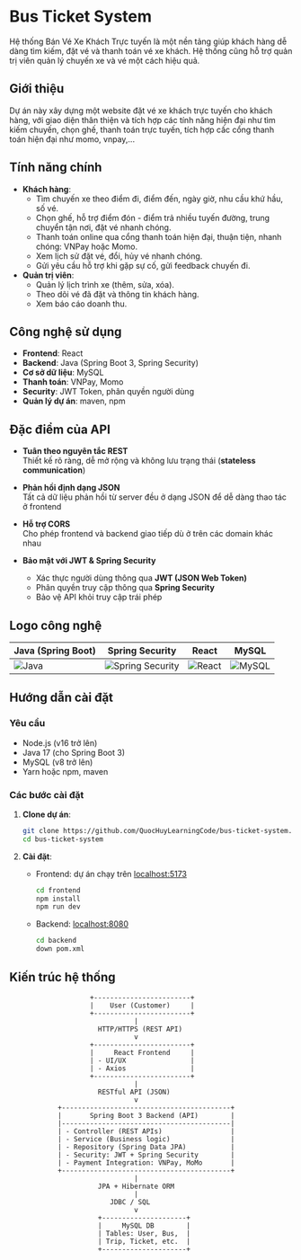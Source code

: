 # Bus Ticket System

Hệ thống Bán Vé Xe Khách Trực tuyến là một nền tảng giúp khách hàng dễ dàng tìm kiếm, đặt vé và thanh toán vé xe khách. Hệ thống cũng hỗ trợ quản trị viên quản lý chuyến xe và vé một cách hiệu quả.

## Giới thiệu
Dự án này xây dựng một website đặt vé xe khách trực tuyến cho khách hàng, với giao diện thân thiện và tích hợp các tính năng hiện đại như tìm kiếm chuyến, chọn ghế, thanh toán trực tuyến, tích hợp cấc cổng thanh toán hiện đại như momo, vnpay,...

## Tính năng chính
- **Khách hàng**:
  - Tìm chuyến xe theo điểm đi, điểm đến, ngày giờ, nhu cầu khứ hầu, số vé.
  - Chọn ghế, hỗ trợ điểm đón - điểm trả nhiều tuyến đường, trung chuyển tận nơi, đặt vé nhanh chóng.
  - Thanh toán online qua cổng thanh toán hiện đại, thuận tiện, nhanh chóng: VNPay hoặc Momo.
  - Xem lịch sử đặt vé, đổi, hủy vé nhanh chóng.
  - Gửi yêu cầu hỗ trợ khi gặp sự cố, gửi feedback chuyến đi.
- **Quản trị viên**:
  - Quản lý lịch trình xe (thêm, sửa, xóa).
  - Theo dõi vé đã đặt và thông tin khách hàng.
  - Xem báo cáo doanh thu.

## Công nghệ sử dụng
- **Frontend**: React
- **Backend**: Java (Spring Boot 3, Spring Security)
- **Cơ sở dữ liệu**: MySQL
- **Thanh toán**: VNPay, Momo
- **Security**: JWT Token, phân quyền người dùng
- **Quản lý dự án**: maven, npm

## Đặc điểm của API

- **Tuân theo nguyên tắc REST**  
  Thiết kế rõ ràng, dễ mở rộng và không lưu trạng thái (**stateless communication**)

- **Phản hồi định dạng JSON**  
  Tất cả dữ liệu phản hồi từ server đều ở dạng JSON để dễ dàng thao tác ở frontend

- **Hỗ trợ CORS**  
  Cho phép frontend và backend giao tiếp dù ở trên các domain khác nhau

- **Bảo mật với JWT & Spring Security**  
  - Xác thực người dùng thông qua **JWT (JSON Web Token)**
  - Phân quyền truy cập thông qua **Spring Security**
  - Bảo vệ API khỏi truy cập trái phép
 
## Logo công nghệ
 | Java (Spring Boot) | Spring Security | React | MySQL |
 |--------------------|-----------------|--------------|-------|
 ![Java](https://cdn.jsdelivr.net/gh/devicons/devicon/icons/java/java-original.svg) | ![Spring Security](https://cdn.jsdelivr.net/gh/devicons/devicon/icons/spring/spring-original.svg) | ![React](https://cdn.jsdelivr.net/gh/devicons/devicon/icons/react/react-original.svg) | ![MySQL](https://cdn.jsdelivr.net/gh/devicons/devicon/icons/mysql/mysql-original.svg) |

## Hướng dẫn cài đặt
### Yêu cầu
- Node.js (v16 trở lên)
- Java 17 (cho Spring Boot 3)
- MySQL (v8 trở lên)
- Yarn hoặc npm, maven

### Các bước cài đặt
1. **Clone dự án**:
   ```bash
   git clone https://github.com/QuocHuyLearningCode/bus-ticket-system.git
   cd bus-ticket-system
   ```

2. **Cài đặt**:
   - Frontend: dự án chạy trên [localhost:5173](http://localhost:5173/)
     ```bash
     cd frontend
     npm install
     npm run dev
     
     ```
   - Backend: [localhost:8080](http://localhost:8080/)
     ```bash
     cd backend
     down pom.xml
     
## Kiến trúc hệ thống

                        +------------------------+
                        |    User (Customer)     |
                        +------------------------+
                                   |
                          HTTP/HTTPS (REST API)
                                   v
                        +------------------------+
                        |     React Frontend     |
                        | - UI/UX                |
                        | - Axios                |
                        +------------------------+
                                   |
                          RESTful API (JSON)
                                   v
                +------------------------------------------+
                |       Spring Boot 3 Backend (API)        |
                |------------------------------------------|
                | - Controller (REST APIs)                 |
                | - Service (Business logic)               |
                | - Repository (Spring Data JPA)           |
                | - Security: JWT + Spring Security        |
                | - Payment Integration: VNPay, MoMo       |
                +------------------------------------------+
                                   |
                          JPA + Hibernate ORM
                                   |
                             JDBC / SQL
                                   v
                          +---------------------+
                          |     MySQL DB        |
                          | Tables: User, Bus,  |
                          | Trip, Ticket, etc.  |
                          +---------------------+
